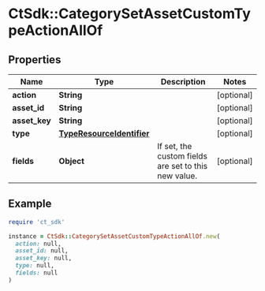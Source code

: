 # CtSdk::CategorySetAssetCustomTypeActionAllOf

## Properties

| Name | Type | Description | Notes |
| ---- | ---- | ----------- | ----- |
| **action** | **String** |  | [optional] |
| **asset_id** | **String** |  | [optional] |
| **asset_key** | **String** |  | [optional] |
| **type** | [**TypeResourceIdentifier**](TypeResourceIdentifier.md) |  | [optional] |
| **fields** | **Object** | If set, the custom fields are set to this new value. | [optional] |

## Example

```ruby
require 'ct_sdk'

instance = CtSdk::CategorySetAssetCustomTypeActionAllOf.new(
  action: null,
  asset_id: null,
  asset_key: null,
  type: null,
  fields: null
)
```

